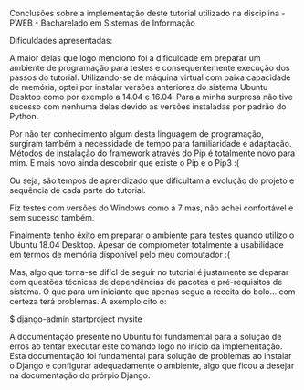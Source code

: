 
Conclusões sobre a implementação deste tutorial utilizado na disciplina - PWEB - Bacharelado em Sistemas de Informação

Dificuldades apresentadas:

A maior delas que logo menciono foi a dificuldade em preparar um ambiente de programação para testes e consequentemente execução dos passos do tutorial. Utilizando-se de máquina virtual com baixa capacidade de memória, optei por instalar versões anteriores do sistema Ubuntu Desktop como por exemplo a 14.04 e 16.04. Para a minha surpresa não tive sucesso com nenhuma delas devido as versões instaladas por padrão do Python.

Por não ter conhecimento algum desta linguagem de programação, surgiram também a necessidade de tempo para familiaridade e adaptação. Métodos de instalação do framework através do Pip é totalmente novo para mim. E mais novo ainda descobrir que existe o Pip e o Pip3 :(

Ou seja, são tempos de aprendizado que dificultam a evolução do projeto e sequência de cada parte do tutorial.

Fiz testes com versões do Windows como a 7 mas, não achei confortável e sem sucesso também.

Finalmente tenho êxito em preparar o ambiente para testes quando utilizo o Ubuntu 18.04 Desktop. Apesar de comprometer totalmente a usabilidade em termos de memória disponível pelo meu computador :(

Mas, algo que torna-se difícl de seguir no tutorial é justamente se deparar com questões técnicas de dependências de pacotes e pré-requisitos de sistema. 
O que para um iniciante que apenas segue a receita do bolo... com certeza terá problemas. A exemplo cito o:

$ django-admin startproject mysite

A documentação presente no Ubuntu foi fundamental para a solução de erros ao tentar executar este comando logo no início da implementação. Esta documentação foi fundamental para solução de problemas ao instalar o Django e configurar adequadamente o ambiente, algo que ficou a desejar na documentação do prórpio Django.
